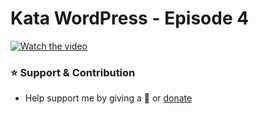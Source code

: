 # Kata WordPress - Episode 4

[![Watch the video](https://img.youtube.com/vi/NfT7LvfStbI/maxresdefault.jpg)](https://www.youtube.com/watch?v=NfT7LvfStbI)

### ⭐️ Support & Contribution
- Help support me by giving a 🌟 or [donate](https://agungsundoro.ddns.net)